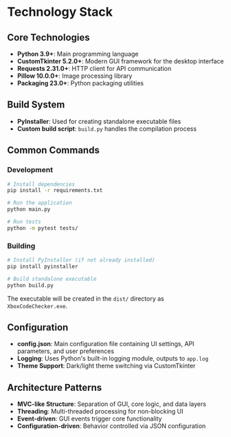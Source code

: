 # Technology Stack

## Core Technologies

- **Python 3.9+**: Main programming language
- **CustomTkinter 5.2.0+**: Modern GUI framework for the desktop interface
- **Requests 2.31.0+**: HTTP client for API communication
- **Pillow 10.0.0+**: Image processing library
- **Packaging 23.0+**: Python packaging utilities

## Build System

- **PyInstaller**: Used for creating standalone executable files
- **Custom build script**: `build.py` handles the compilation process

## Common Commands

### Development
```bash
# Install dependencies
pip install -r requirements.txt

# Run the application
python main.py

# Run tests
python -m pytest tests/
```

### Building
```bash
# Install PyInstaller (if not already installed)
pip install pyinstaller

# Build standalone executable
python build.py
```

The executable will be created in the `dist/` directory as `XboxCodeChecker.exe`.

## Configuration

- **config.json**: Main configuration file containing UI settings, API parameters, and user preferences
- **Logging**: Uses Python's built-in logging module, outputs to `app.log`
- **Theme Support**: Dark/light theme switching via CustomTkinter

## Architecture Patterns

- **MVC-like Structure**: Separation of GUI, core logic, and data layers
- **Threading**: Multi-threaded processing for non-blocking UI
- **Event-driven**: GUI events trigger core functionality
- **Configuration-driven**: Behavior controlled via JSON configuration